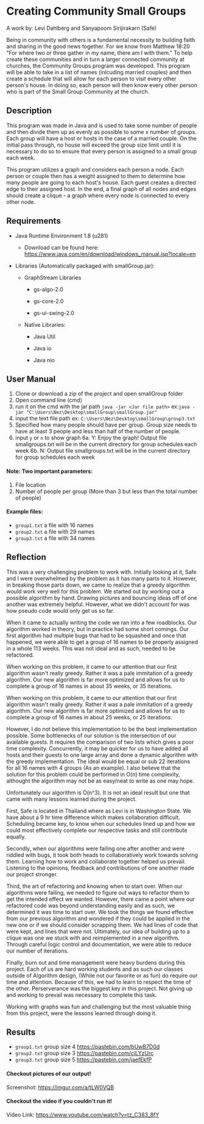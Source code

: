 # Creating Community Small Groups
A work by: Levi Dahlberg and Sanyapoom Sirijirakarn (Safe)

Being in community with others is a fundamental necessity to building faith and sharing in the good news together. For we know from Matthew 18:20 "For where two or three gather in my name, there am I with them." To help create these communities and in turn a larger connected community at churches, the Community Groups program was developed. This program will be able to take in a list of names (inlcuding married couples) and then create a schedule that will allow for each person to visit every other person's house. In doing so, each person will then know every other person who is part of the Small Group Community at the church.

## Description
This program was made in Java and is used to take some number of people and then divide them up as evenly as possible to some x number of groups. Each group will have a host or hosts in the case of a married couple. On the initial pass through, no house will exceed the group size limit until it is necessary to do so to ensure that every person is assigned to a small group each week.

This program utilizes a graph and considers each person a node. Each person or couple then has a weight assigned to them to determine how many people are going to each host's house. Each guest creates a directed edge to their assigned host. In the end, a final graph of all nodes and edges should create a clique - a graph where every node is connected to every other node.

## Requirements
- Java Runtime Environment 1.8 (u281)
  - Download can be found here: https://www.java.com/en/download/windows_manual.jsp?locale=en

- Libraries (Automatically packaged with smallGroup.jar):
 
  - GraphStream Libraries
  
    - gs-algo-2.0
    
    - gs-core-2.0
    
    - gs-ui-swing-2.0
   
  - Native Libraries:
    
    - Java Util
    
    - Java io
    
    - Java nio
 
## User Manual
1. Clone or download a zip of the project and open smallGroup folder
2. Open command line (cmd)
3. run it on the cmd with the jar path ```java -jar <Jar file path>```
   ex:```java -jar "C:\Users\Nez\Desktop\smallGroup\smallGroup.jar"```
4. input the text file path ex:
```C:\Users\Nez\Desktop\smallGroup\group3.txt```
5. Specified how many people should have per group. Group size needs to have at least 3 people and less than half of the number of people.
6. input ```y``` or ```n``` to show graph
   6a. Y: Enjoy the graph! Output file smallgroups.txt will be in the current directory for group schedules each week
   6b. N: Output file smallgroups.txt will be in the current directory for group schedules each week
   
#### Note: Two important parameters:
1. File location
2. Number of people per group (More than 3 but less than the total number of people)


#### Example files:
- `group1.txt` a file with 16 names
- `group2.txt` a file with 29 names
- `group3.txt` a file with 34 names

## Reflection
This was a very challenging problem to work with. Initially looking at it, Safe and I were overwhelmed by the problem as it has many parts to it. However, in breaking those parts down, we came to realize that a
greedy algorithm would work very well for this problem. We started out by working out a possible algorithm by hand. Drawing pictures and bouncing ideas off of one another was extremely helpful. However, what we
didn't account for was how pseudo code would only get us so far.


When it came to actually writing the code we ran into a few roadblocks. Our algorithm worked in theory, but in practice had some short comings. Our first algorithm had multiple bugs that had to be squashed and
once that happened, we were able to get a group of 16 names to be properly assigned in a whole 113 weeks. This was not ideal and as such, needed to be refactored.


When working on this problem, it came to our attention that our first algorithm wasn't really greedy. Rather it was a pale immitation of a greedy algorithm. Our new algorithm is far more optimized and allows for
us to complete a group of 16 names in about 35 weeks, or 35 iterations.


When working on this problem, it came to our attention that our first algorithm wasn't really greedy. Rather it was a pale immitation of a greedy algorithm. Our new algorithm is far more optimized and allows for
us to complete a group of 16 names in about 25 weeks, or 25 iterations.


However, I do not believe this implementation to be the best implementation possible. Some bottlenecks of our solution is the intersection of our available guests. It requires the comparison of two lists which gives a poor time complexity. Concurrently, it may be quicker for us to have added all hosts and their guests to one large array and done a dynamic algorithm with the greedy implementation. The ideal would be equal or sub 22 iterations for all 16 names with 4 groups (As an example). I also believe that the solution for this problem could be performed in O(n) time complexity, althought the algorithm may not be as easy/neat to write as one may hope.


Unfortunately our algorithm is O(n^3). It is not an ideal result but one that came with many lessons learned during the project.


First, Safe is located in Thailand where as Levi is in Washington State. We have about a 9 hr time difference which makes collaboration difficult. Scheduling became key, to know when our schedules lined up
and how we could most effectively complete our respective tasks and still contribute equally.


Secondly, when our algorithms were failing one after another and were riddled with bugs, it took both heads to collaboratively work towards solving them. Learning how to work and collaborate together helped us
prevail. Listening to the opinions, feedback and contributions of one another made our project stronger.


Third, the art of refactoring and knowing when to start over. When our algorithms were failing, we needed to figure out ways to refactor them to get the intended effect we wanted. However, there came a point
where our refactored code was beyond understanding easily and as such, we determined it was time to start over. We took the things we found effective from our previous algorithm and wondered if they could be
applied in the new one or if we should consider scrapping them. We had lines of code that were kept, and lines that were not. Ultimately, our idea of building up to a clique was one we stuck with and
reimplemented in a new algorithm. Through careful logic control and documentation, we were able to reduce our number of iterations.


Finally, burn out and time management were heavy burdens during this project. Each of us are hard working students and as such our classes outside of Algorithm design, (While not our favorite or as fun) do
require our time and attention. Because of this, we had to learn to respect the time of the other. Perserverance was the biggest key in this project. Not giving up and working to prevail was necessary to
complete this task.


Working with graphs was fun and challenging but the most valuable thing from this project, were the lessons learned through doing it.

## Results

- `group1.txt` group size 4
  https://pastebin.com/bUwB7D0d
- `group2.txt` group size 3
  https://pastebin.com/ciLYzUrc
- `group3.txt` group size 5
  https://pastebin.com/jaefEkfP

#### Checkout pictures of our output!
Screenshot: https://imgur.com/a/tLW0VQB
#### Checkout the video if you couldn't run it!
Video Link: https://www.youtube.com/watch?v=tz_C383_8fY
